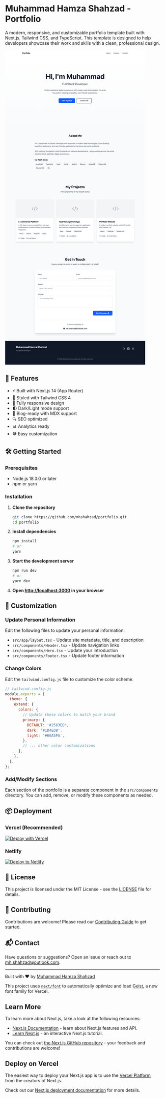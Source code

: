 # Muhammad Hamza Shahzad - Portfolio

A modern, responsive, and customizable portfolio template built with Next.js, Tailwind CSS, and TypeScript. This template is designed to help developers showcase their work and skills with a clean, professional design.

![Portfolio Screenshot](/public/images/screenshot.png)

## 🚀 Features

- ⚡ Built with Next.js 14 (App Router)
- 🎨 Styled with Tailwind CSS 4
- 📱 Fully responsive design
- 🌓 Dark/Light mode support
- 📝 Blog-ready with MDX support
- 🔍 SEO optimized
- 📊 Analytics ready
- 🛠 Easy customization

## 🛠 Getting Started

### Prerequisites

- Node.js 18.0.0 or later
- npm or yarn

### Installation

1. **Clone the repository**
   ```bash
   git clone https://github.com/mhshahzad/portfolio.git
   cd portfolio
   ```

2. **Install dependencies**
   ```bash
   npm install
   # or
   yarn
   ```

3. **Start the development server**
   ```bash
   npm run dev
   # or
   yarn dev
   ```

4. **Open [http://localhost:3000](http://localhost:3000) in your browser**

## 🎨 Customization

### Update Personal Information

Edit the following files to update your personal information:
- `src/app/layout.tsx` - Update site metadata, title, and description
- `src/components/Header.tsx` - Update navigation links
- `src/components/Hero.tsx` - Update your introduction
- `src/components/Footer.tsx` - Update footer information

### Change Colors

Edit the `tailwind.config.js` file to customize the color scheme:

```javascript
// tailwind.config.js
module.exports = {
  theme: {
    extend: {
      colors: {
        // Update these colors to match your brand
        primary: {
          DEFAULT: '#2563EB',
          dark: '#1D4ED8',
          light: '#60A5FA',
        },
        // ... other color customizations
      },
    },
  },
};
```

### Add/Modify Sections

Each section of the portfolio is a separate component in the `src/components` directory. You can add, remove, or modify these components as needed.

## 📦 Deployment

### Vercel (Recommended)

[![Deploy with Vercel](https://vercel.com/button)](https://vercel.com/new/clone?repository-url=https%3A%2F%2Fgithub.com%2Fmhshahzad%2Fportfolio)

### Netlify

[![Deploy to Netlify](https://www.netlify.com/img/deploy/button.svg)](https://app.netlify.com/start/deploy?repository=https://github.com/mhshahzad/portfolio)

## 📝 License

This project is licensed under the MIT License - see the [LICENSE](LICENSE) file for details.

## 🤝 Contributing

Contributions are welcome! Please read our [Contributing Guide](CONTRIBUTING.md) to get started.

## 📬 Contact

Have questions or suggestions? Open an issue or reach out to [mh.shahzad@outlook.com](mailto:mh.shahzad@outlook.com).

---

Built with ❤️ by [Muhammad Hamza Shahzad](https://mhshahzad.tech)

This project uses [`next/font`](https://nextjs.org/docs/app/building-your-application/optimizing/fonts) to automatically optimize and load [Geist](https://vercel.com/font), a new font family for Vercel.

## Learn More

To learn more about Next.js, take a look at the following resources:

- [Next.js Documentation](https://nextjs.org/docs) - learn about Next.js features and API.
- [Learn Next.js](https://nextjs.org/learn) - an interactive Next.js tutorial.

You can check out [the Next.js GitHub repository](https://github.com/vercel/next.js) - your feedback and contributions are welcome!

## Deploy on Vercel

The easiest way to deploy your Next.js app is to use the [Vercel Platform](https://vercel.com/new?utm_medium=default-template&filter=next.js&utm_source=create-next-app&utm_campaign=create-next-app-readme) from the creators of Next.js.

Check out our [Next.js deployment documentation](https://nextjs.org/docs/app/building-your-application/deploying) for more details.
